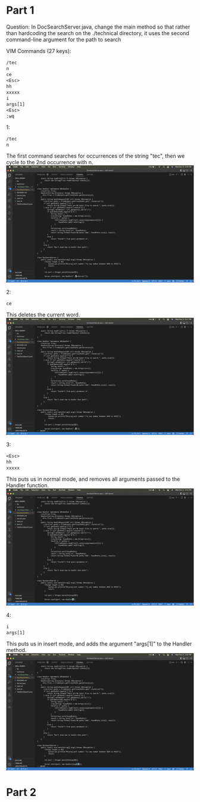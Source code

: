 # Part 1
Question: In DocSearchServer.java, change the main method so that rather than hardcoding the search on the ./technical directory, it uses the second command-line argument for the path to search

VIM Commands (27 keys): 
```
/tec
n
ce
<Esc>
hh
xxxxx
i
args[1]
<Esc>
:wq
```

1:
```
/tec
n
```
The first command searches for occurrences of the string "tec", then we cycle to the 2nd occurrence with n.
![ex1](4-1.png)

2:
```
ce
```
This deletes the current word.
![ex2](4-2.png)

3:
```
<Esc>
hh
xxxxx
```
This puts us in normal mode, and removes all arguments passed to the Handler function.
![ex2](4-3.png)

4:
```
i
args[1]
```
This puts us in insert mode, and adds the argument "args[1]" to the Handler method.
![ex2](4-4.png)
# Part 2